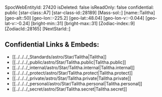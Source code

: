 ﻿---
location:
- 48.04
- 225.2
- 50
tags:
- astro/Star
type: Star
---

SpocWebEntityId: 27420
isDeleted: false
isReadOnly: false
confidential: public
[star-class::A7]
[star-class-id::28189]
[Mass-sol::]
[name::Talitha]
[geo-alt::50]
[geo-lon::-225.2]
[geo-lat::48.04]
[geo-lon-v::-0.044]
[geo-lat-v::-0.24]
[bright-min::31]
[bright-max::31]
[Zodiac-index::9]
[ZodiacId::28165]
[NextStarId::]



## Confidential Links & Embeds: 
- [[../../../_Standards/astro/Star/Talitha|Talitha]] 
- [[../../../_public/astro/Star/Talitha.public|Talitha.public]] 
- [[../../../_internal/astro/Star/Talitha.internal|Talitha.internal]] 
- [[../../../_protect/astro/Star/Talitha.protect|Talitha.protect]] 
- [[../../../_private/astro/Star/Talitha.private|Talitha.private]] 
- [[../../../_personal/astro/Star/Talitha.personal|Talitha.personal]] 
- [[../../../_secret/astro/Star/Talitha.secret|Talitha.secret]] 

